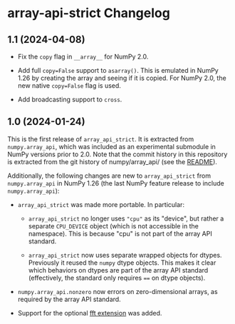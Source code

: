 # array-api-strict Changelog

## 1.1 (2024-04-08)

- Fix the `copy` flag in `__array__` for NumPy 2.0.

- Add full `copy=False` support to `asarray()`. This is emulated in NumPy 1.26 by creating
  the array and seeing if it is copied. For NumPy 2.0, the new native
  `copy=False` flag is used.

- Add broadcasting support to `cross`.

## 1.0 (2024-01-24)

This is the first release of `array_api_strict`. It is extracted from
`numpy.array_api`, which was included as an experimental submodule in NumPy
versions prior to 2.0. Note that the commit history in this repository is
extracted from the git history of numpy/array_api/ (see the [README](README.md)).

Additionally, the following changes are new to `array_api_strict` from
`numpy.array_api` in NumPy 1.26 (the last NumPy feature release to include
`numpy.array_api`):

- ``array_api_strict`` was made more portable. In particular:

  - ``array_api_strict`` no longer uses ``"cpu"`` as its "device", but rather a
    separate ``CPU_DEVICE`` object (which is not accessible in the namespace).
    This is because "cpu" is not part of the array API standard.

  - ``array_api_strict`` now uses separate wrapped objects for dtypes.
    Previously it reused the ``numpy`` dtype objects. This makes it clear
    which behaviors on dtypes are part of the array API standard (effectively,
    the standard only requires ``==`` on dtype objects).

- ``numpy.array_api.nonzero`` now errors on zero-dimensional arrays, as
    required by the array API standard.

- Support for the optional [fft
  extension](https://data-apis.org/array-api/latest/extensions/fourier_transform_functions.html)
  was added.
